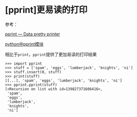 
# [pprint]更易读的打印

参考：

[pprint — Data pretty printer](https://docs.python.org/3/library/pprint.html)

[python中pprint模块](https://blog.csdn.net/ZEroJAVAson/article/details/88649650)

相比于`print`，`pprint`提供了更加易读的打印结果

```
>>> import pprint
>>> stuff = ['spam', 'eggs', 'lumberjack', 'knights', 'ni']
>>> stuff.insert(0, stuff)
>>> print(stuff)
[[...], 'spam', 'eggs', 'lumberjack', 'knights', 'ni']
>>> pprint.pprint(stuff)
[<Recursion on list with id=139827371606416>,
 'spam',
 'eggs',
 'lumberjack',
 'knights',
 'ni']
```